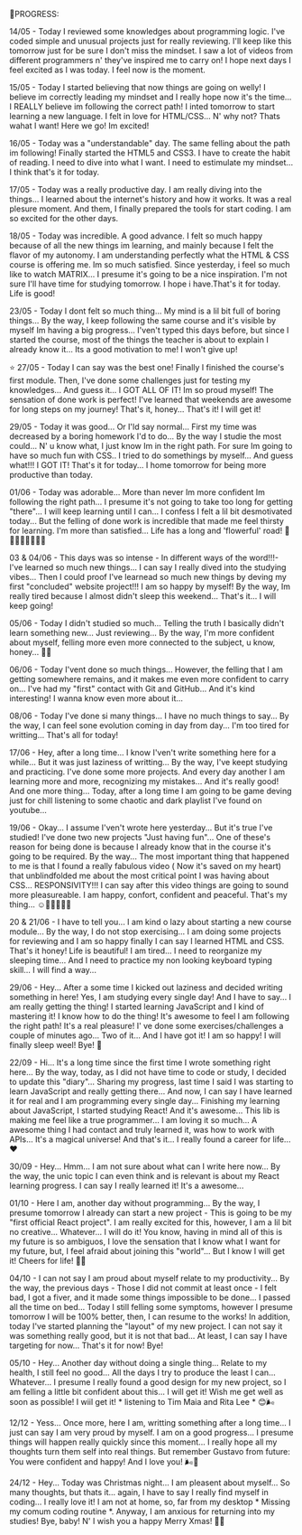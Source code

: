 🌈PROGRESS:

14/05 - Today I reviewed some knowledges about programming logic. I've coded simple and unusual projects just for really reviewing. I'll keep like this tomorrow just for be sure I don't miss the mindset. I saw a lot of videos from different programmers n' they've inspired me to carry on! I hope next days I feel excited as I was today. I feel now is the moment.

15/05 - Today I started believing that now things are going on welly! I believe im correctly leading my mindset and I really hope now it's the time... I REALLY believe im following the correct path! I inted tomorrow to start learning a new language. I felt in love for HTML/CSS... N' why not? Thats wahat I want! Here we go! Im excited!

16/05 - Today was a "understandable" day. The same felling about the path im following! Finally started the HTML5 and CSS3. I have to create the habit of reading. I need to dive into what I want. I need to estimulate my mindset... I think that's it for today.

17/05 - Today was a really productive day. I am really diving into the things... I learned about the internet's history and how it works. It was a real plesure moment. And them, I finally prepared the tools for start coding. I am so excited for the other days.

18/05 - Today was incredible. A good advance. I felt so much happy because of all the new things im learning, and mainly because I felt the flavor of my autonomy. I am understanding perfectly what the HTML & CSS course is offering me. Im so much satisfied. Since yesterday, i feel so much like to watch MATRIX... I presume it's going to be a nice inspiration. I'm not sure I'll have time for studying tomorrow. I hope i have.That's it for today. Life is good! 

23/05 - Today I dont felt so much thing... My mind is a lil bit full of boring things... By the way, I keep following the same course and it's visible by myself Im having a big progress... I'ven't typed this days before, but since I started the course, most of the things the teacher is about to explain I already know it... Its a good motivation to me! I won't give up! 

⭐ 27/05 - Today I can say was the best one! Finally I finished the course's first module. Then, I've done some challenges just for testing my knowledges... And guess it... I GOT ALL OF IT! Im so proud myself! The sensation of done work is perfect! I've learned that weekends are awesome for long steps on my journey! That's it, honey... That's it! I will get it! 

29/05 - Today it was good... Or I'ld say normal... First my time was decreased by a boring homework I'd to do... By the way I studie the most  could... N' u know what, I just know Im in the right path. For sure Im going to have so much fun with CSS.. I tried to do somethings by myself... And guess what!!! I GOT IT! That's it for today... I home tomorrow for being more productive than today.

01/06 - Today was adorable... More than never Im more confident Im following the right path... I presume it's not going to take too long for getting "there"... I will keep learning until I can... I confess I felt a lil bit desmotivated today... But the felling of done work is incredible that made me feel thirsty for learning. I'm more than satisfied... Life has a long and 'flowerful' road! 🌼🌷🌹🌸🌺🌻💐🌈

03 & 04/06 - This days was so intense - In different ways of the word!!!- I've learned so much new things... I can say I really dived into the studying vibes... Then I could proof I've learnead so much new things by deving my first "concluded" website project!!! I am so happy by myself! By the way, Im really tired because I almost didn't sleep this weekend... That's it... I will keep going!

05/06 - Today I didn't studied so much... Telling the truth I basically didn't learn something new... Just reviewing... By the way, I'm more confident about myself, felling more even more connected to the subject, u know, honey... 🐝✨

06/06 - Today I'vent done so much things... However, the felling that I am getting somewhere remains, and it makes me even more confident to carry on... I've had my "first" contact with Git and GitHub... And it's kind interesting! I wanna know even more about it...

08/06 - Today I've done si many things... I have no much things to say... By the way, I can feel sone evolution coming in day from day... I'm too tired for writting... That's all for today!

17/06 - Hey, after a long time... I know I'ven't write something here for a while... But it was just laziness of writting... By the way, I've keept studying and practicing. I've done some more projects. And every day another I am learning more and more, recognizing my mistakes... And it's really good! And one more thing... Today, after a long time I am going to be game deving just for chill listening to some chaotic and dark playlist I've found on youtube...

19/06 - Okay... I assume I'ven't wrote here yesterday... But it's true I've studied! I've done two new projects "Just having fun"... One of these's reason for being done is because I already know that in the course it's going to be required. By the way... The most important thing that happened to me is that I found a really fabulous video ( Now it's saved on my heart) that unblindfolded me about the most critical point I was having about CSS... RESPONSIVITY!!! I can say after this video things are going to sound more pleasureable. I am happy, confort, confident and peaceful. That's my thing... ☺🧘‍♀️🌠🤸‍♂️

20 & 21/06 - I have to tell you... I am kind o lazy about starting a new course module... By the way, I do not stop exercising... I am doing some projects for reviewing and I am so happy finally I can say I learned HTML and CSS. That's it honey! Life is beautiful! I am tired... I need to reorganize my sleeping time... And I need to practice my non looking keyboard typing skill... I will find a way...

29/06 - Hey... After a some time I kicked out laziness and decided writing something in here! Yes, I am studying every single day! And I have to say... I am really getting the thing! I started learning JavaScript and I kind of mastering it! I know how to do the thing! It's awesome to feel I am following the right path! It's a real pleasure! I' ve done some exercises/challenges a couple of minutes ago... Two of it... And I have got it! I am so happy! I will finally sleep weel! Bye! 🍃

22/09 - Hi... It's a long time since the first time I wrote something right here... By the way, today, as I did not have time to code or study, I decided to update this "diary"... Sharing my progress, last time I said I was starting to learn JavaScript and really getting there... And now, I can say I have learned it for real and I am programming every single day... Finishing my learning about JavaScript, I started studying React! And it's awesome... This lib is making me feel like a true programmer... I am loving it so much... A awesome thing I had contact and truly learned it, was how to work with APIs... It's a magical universe! And that's it... I really found a career for life... ❤️

30/09 - Hey... Hmm... I am not sure about what can I write here now... By the way, the unic topic I can even think and is relevant is about my React learning progress. I can say I really learned it! It's a awesome...

01/10 - Here I am, another day without programming... By the way, I presume tomorrow I already can start a new project - This is going to be my "first official React project". I am really excited for this, however, I am a lil bit no creative... Whatever... I will do it! You know, having in mind all of this is my future is so ambiguos, I love the sensation that I know what I want for my future, but,
I feel afraid about joining this "world"... But I know I will get it! Cheers for life! 🍹✨

04/10 - I can not say I am proud about myself relate to my productivity... By the way, the previous days - Those I did not commit at least once - I felt bad, I got a fiver, and it made some things impossible to be done... I passed all the time on bed... Today I still felling some symptoms, however I presume tomorrow I will be 100% better, then, I can resume to the works! In addition, today I've started planning the "layout" of my new project. I can not say it was something really good, but it is not that bad... At least, I can say I have targeting for now... That's it for now! Bye!

05/10 - Hey... Another day without doing a single thing... Relate to my health, I still feel no good... All the days I try to produce the least I can... Whatever... I presume I really found a good design for my new project, so I am felling a little bit confident about this... I will get it! Wish me get well as soon as possible! I wiil get it! * listening to Tim Maia and Rita Lee * 😊🌬

12/12 - Yess... Once more, here I am, writting something after a long time... I just can say I am very proud by myself. I am on a good progress... I presume things will happen really quickly since this moment... I really hope all my thoughts turn them self into real things. But remember Gustavo from future: You were confident and happy! And I love you! 🌬🍃 

24/12 - Hey... Today was Christmas night... I am pleasent about myself... So many thoughts, but thats it... again, I have to say I really find myself in coding... I really love it! I am not at home, so, far from my desktop * Missing my comum coding routine *. Anyway, I am anxious for returning into my studies! Bye, baby! N' I wish you a happy Merry Xmas! 🎄✨
